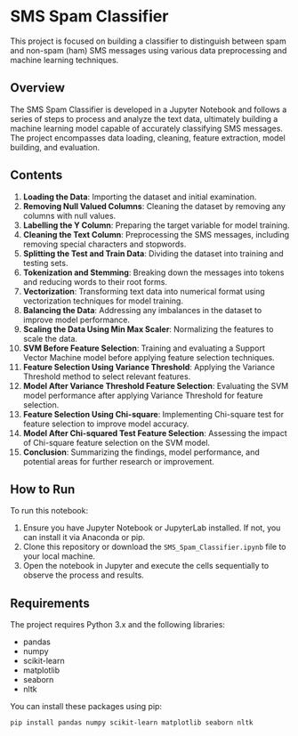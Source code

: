 # SMS Spam Classifier

This project is focused on building a classifier to distinguish between spam and non-spam (ham) SMS messages using various data preprocessing and machine learning techniques.

## Overview

The SMS Spam Classifier is developed in a Jupyter Notebook and follows a series of steps to process and analyze the text data, ultimately building a machine learning model capable of accurately classifying SMS messages. The project encompasses data loading, cleaning, feature extraction, model building, and evaluation.

## Contents

1. **Loading the Data**: Importing the dataset and initial examination.
2. **Removing Null Valued Columns**: Cleaning the dataset by removing any columns with null values.
3. **Labelling the Y Column**: Preparing the target variable for model training.
4. **Cleaning the Text Column**: Preprocessing the SMS messages, including removing special characters and stopwords.
5. **Splitting the Test and Train Data**: Dividing the dataset into training and testing sets.
6. **Tokenization and Stemming**: Breaking down the messages into tokens and reducing words to their root forms.
7. **Vectorization**: Transforming text data into numerical format using vectorization techniques for model training.
8. **Balancing the Data**: Addressing any imbalances in the dataset to improve model performance.
9. **Scaling the Data Using Min Max Scaler**: Normalizing the features to scale the data.
10. **SVM Before Feature Selection**: Training and evaluating a Support Vector Machine model before applying feature selection techniques.
11. **Feature Selection Using Variance Threshold**: Applying the Variance Threshold method to select relevant features.
12. **Model After Variance Threshold Feature Selection**: Evaluating the SVM model performance after applying Variance Threshold for feature selection.
13. **Feature Selection Using Chi-square**: Implementing Chi-square test for feature selection to improve model accuracy.
14. **Model After Chi-squared Test Feature Selection**: Assessing the impact of Chi-square feature selection on the SVM model.
15. **Conclusion**: Summarizing the findings, model performance, and potential areas for further research or improvement.

## How to Run

To run this notebook:

1. Ensure you have Jupyter Notebook or JupyterLab installed. If not, you can install it via Anaconda or pip.
2. Clone this repository or download the `SMS_Spam_Classifier.ipynb` file to your local machine.
3. Open the notebook in Jupyter and execute the cells sequentially to observe the process and results.

## Requirements

The project requires Python 3.x and the following libraries:

- pandas
- numpy
- scikit-learn
- matplotlib
- seaborn
- nltk

You can install these packages using pip:

```sh
pip install pandas numpy scikit-learn matplotlib seaborn nltk
